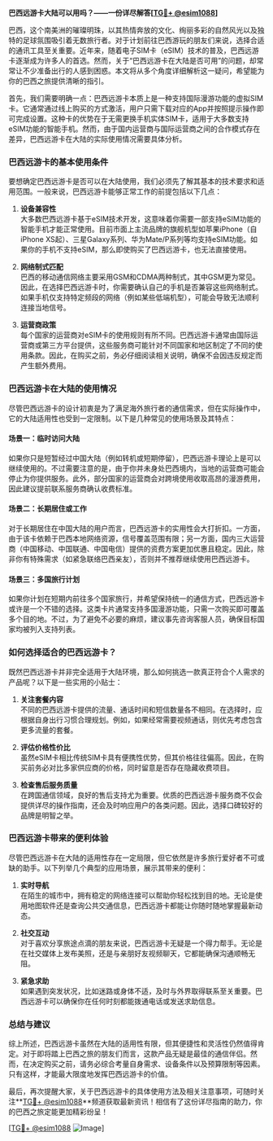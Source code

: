 **巴西远游卡大陆可以用吗？——一份详尽解答[[TG💪+ @esim1088](https://t.me/s/esim1088)]**

巴西，这个南美洲的璀璨明珠，以其热情奔放的文化、绚丽多彩的自然风光以及独特的足球氛围吸引着无数旅行者。对于计划前往巴西游玩的朋友们来说，选择合适的通讯工具至关重要。近年来，随着电子SIM卡（eSIM）技术的普及，巴西远游卡逐渐成为许多人的首选。然而，关于“巴西远游卡在大陆是否可用”的问题，却常常让不少准备出行的人感到困惑。本文将从多个角度详细解析这一疑问，希望能为你的巴西之旅提供清晰的指引。

首先，我们需要明确一点：巴西远游卡本质上是一种支持国际漫游功能的虚拟SIM卡。它通常通过线上购买的方式激活，用户只需下载对应的App并按照提示操作即可完成设置。这种卡的优势在于无需更换手机实体SIM卡，适用于大多数支持eSIM功能的智能手机。然而，由于国内运营商与国际运营商之间的合作模式存在差异，巴西远游卡在大陆的实际使用情况需要具体分析。

### 巴西远游卡的基本使用条件

要想确定巴西远游卡是否可以在大陆使用，我们必须先了解其基本的技术要求和适用范围。一般来说，巴西远游卡能够正常工作的前提包括以下几点：

1. **设备兼容性**  
   大多数巴西远游卡基于eSIM技术开发，这意味着你需要一部支持eSIM功能的智能手机才能正常使用。目前市面上主流品牌的旗舰机型如苹果iPhone（自iPhone XS起）、三星Galaxy系列、华为Mate/P系列等均支持eSIM功能。如果你的手机不支持eSIM，那么即使购买了巴西远游卡，也无法直接使用。

2. **网络制式匹配**  
 巴西的移动通信网络主要采用GSM和CDMA两种制式，其中GSM更为常见。因此，在选择巴西远游卡时，你需要确认自己的手机是否兼容这些网络制式。如果手机仅支持特定频段的网络（例如某些低端机型），可能会导致无法顺利连接当地信号。

3. **运营商政策**  
 每个国家的运营商对eSIM卡的使用规则有所不同。巴西远游卡通常由国际运营商或第三方平台提供，这些服务商可能针对不同国家和地区制定了不同的使用条款。因此，在购买之前，务必仔细阅读相关说明，确保不会因违反规定而产生额外费用。

### 巴西远游卡在大陆的使用情况

尽管巴西远游卡的设计初衷是为了满足海外旅行者的通信需求，但在实际操作中，它的大陆适用性也受到一定限制。以下是几种常见的使用场景及其特点：

#### 场景一：临时访问大陆
如果你只是短暂经过中国大陆（例如转机或短期停留），巴西远游卡理论上是可以继续使用的。不过需要注意的是，由于你并未身处巴西境内，当地的运营商可能会停止为你提供服务。此外，部分国家的运营商会对跨境使用收取高昂的漫游费用，因此建议提前联系服务商确认收费标准。

#### 场景二：长期居住或工作
对于长期居住在中国大陆的用户而言，巴西远游卡的实用性会大打折扣。一方面，由于该卡依赖于巴西本地网络资源，信号覆盖范围有限；另一方面，国内三大运营商（中国移动、中国联通、中国电信）提供的资费方案更加优惠且稳定。因此，除非你有特殊需求（如紧急联络巴西亲友），否则并不推荐继续使用巴西远游卡。

#### 场景三：多国旅行计划
如果你计划在短期内前往多个国家旅行，并希望保持统一的通信方式，巴西远游卡或许是一个不错的选择。这类卡片通常支持多国漫游功能，只需一次购买即可覆盖多个目的地。不过，为了避免不必要的麻烦，建议事先咨询客服人员，确保目标国家均被列入支持列表。

### 如何选择适合的巴西远游卡？

既然巴西远游卡并非完全适用于大陆环境，那么如何挑选一款真正符合个人需求的产品呢？以下是一些实用的小贴士：

1. **关注套餐内容**  
   不同的巴西远游卡提供的流量、通话时间和短信数量各不相同。在选择时，应根据自身出行习惯合理规划。例如，如果经常需要视频通话，则优先考虑包含更多流量的套餐。

2. **评估价格性价比**  
 虽然eSIM卡相比传统SIM卡具有便携性优势，但其价格往往偏高。因此，在购买前务必对比多家供应商的价格，同时留意是否存在隐藏收费项目。

3. **检查售后服务质量**  
 在跨国通信领域，良好的售后支持尤为重要。优质的巴西远游卡服务商不仅会提供详尽的操作指南，还会及时响应用户的各类问题。因此，选择口碑较好的品牌是明智之举。

### 巴西远游卡带来的便利体验

尽管巴西远游卡在大陆的适用性存在一定局限，但它依然是许多旅行爱好者不可或缺的助手。以下列举几个典型的应用场景，展示其带来的便利：

1. **实时导航**  
   在陌生的城市中，拥有稳定的网络连接可以帮助你轻松找到目的地。无论是使用地图软件还是查询公共交通信息，巴西远游卡都能让你随时随地掌握最新动态。

2. **社交互动**  
 对于喜欢分享旅途点滴的朋友来说，巴西远游卡无疑是一个得力帮手。无论是在社交媒体上发布美照，还是与亲朋好友视频聊天，它都能确保沟通顺畅无阻。

3. **紧急求助**  
 如果遇到突发状况，比如迷路或身体不适，及时与外界取得联系至关重要。巴西远游卡可以确保你在任何时刻都能拨通电话或发送求助信息。

### 总结与建议

综上所述，巴西远游卡虽然在大陆的适用性有限，但其便捷性和灵活性仍然值得肯定。对于即将踏上巴西之旅的朋友们而言，这款产品无疑是最佳的通信伴侣。然而，在决定购买之前，请务必综合考量自身需求、设备条件以及预算限制等因素。只有这样，才能最大限度地发挥巴西远游卡的价值。

最后，再次提醒大家，关于巴西远游卡的具体使用方法及相关注意事项，可随时关注**[TG💪+ @esim1088](https://t.me/s/esim1088)**频道获取最新资讯！相信有了这份详尽指南的助力，你的巴西之旅定能更加精彩纷呈！

[[TG💪+ @esim1088](https://t.me/s/esim1088) ![Image](https://i.postimg.cc/4NQfJmqS/Snipaste-2025-05-13-00-14-12.png)]